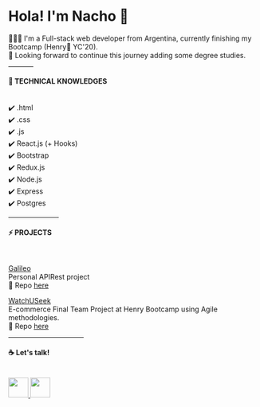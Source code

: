 # Hola! I'm Nacho 👋

👨🏽‍💻 I'm a Full-stack web developer from Argentina, currently finishing my Bootcamp (Henry🚀  YC'20). <br>
🌱 Looking forward to continue this journey adding some degree studies. <br>

<hr style="width:10%">
<h4> 🧠 TECHNICAL KNOWLEDGES </h4> <br>
✔️ .html <br>
✔️ .css <br>
✔️ .js <br>
✔️ React.js (+ Hooks) <br> 
✔️ Bootstrap <br>
✔️ Redux.js <br>
✔️ Node.js <br>
✔️ Express <br>
✔️ Postgres <br>


<hr style="width:20%">
<h4>⚡ PROJECTS </h4> <br>

<u>Galileo</u> <br>
Personal APIRest project <br>
🌱 Repo <a href="https://github.com/ignaciofpqr/Galileo" target="_blank"> here </a><br>

<u>WatchUSeek</u><br>
E-commerce Final Team Project at Henry Bootcamp using Agile methodologies. <br>
🌱 Repo <a href="https://github.com/ignaciofpqr/Watchuseek" target="_blank"> here </a><br>


<hr style="width:30%">
<h4> ☕ Let's talk! </h4> <br>
<a href="https://www.twitter.com/nachfp" target="_blank"> <img src="https://www.iconfinder.com/data/icons/social-flat-rounded-rects/512/twitter-512.png" width="40" height="40"> </a> 
<a href="https://www.linkedin.com/in/ignaciofpqr/" target="_blank"> <img src="https://cdn3.iconfinder.com/data/icons/inficons/512/linkedin.png" width="40" height="40"> </a> 
